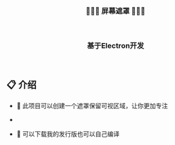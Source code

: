<div align=center>
<h3>🎉🎉🎉 屏幕遮罩 🎉🎉🎉</h3>
</div>
<br>

<div align=center>
<h3><strong>基于Electron开发</strong></h3>
</div>
<br>

## 📋 介绍

- 🍩 此项目可以创建一个遮罩保留可视区域，让你更加专注

-

- 🌱 可以下载我的发行版也可以自己编译
